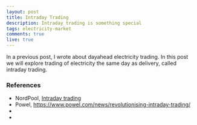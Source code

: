 ```yaml
---
layout: post
title: Intraday Trading
description: Intraday trading is something special
tags: electricity-market
comments: true
live: true
---
```


In a previous post, I wrote about dayahead electricity trading. In this post we will explore trading of electricity the same day as delivery, called intraday trading.

### References
* NordPool, [Intraday trading](http://www.nordpoolspot.com/TAS/intraday-trading/)
* Powel, https://www.powel.com/news/revolutionising-intraday-trading/
*
*
